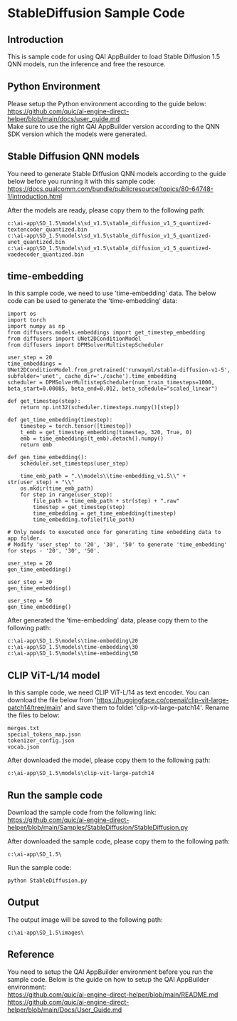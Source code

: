# StableDiffusion Sample Code

## Introduction
This is sample code for using QAI AppBuilder to load Stable Diffusion 1.5 QNN models, run the inference and free the resource. 

## Python Environment
Please setup the Python environment according to the guide below:<br>
https://github.com/quic/ai-engine-direct-helper/blob/main/docs/user_guide.md<br>
Make sure to use the right QAI AppBuilder version according to the QNN SDK version which the models were generated.

## Stable Diffusion QNN models
You need to generate Stable Diffusion QNN models according to the guide below before you running it with this sample code:
https://docs.qualcomm.com/bundle/publicresource/topics/80-64748-1/introduction.html

After the models are ready, please copy them to the following path:
```
c:\ai-app\SD_1.5\models\sd_v1.5\stable_diffusion_v1_5_quantized-textencoder_quantized.bin
c:\ai-app\SD_1.5\models\sd_v1.5\stable_diffusion_v1_5_quantized-unet_quantized.bin
c:\ai-app\SD_1.5\models\sd_v1.5\stable_diffusion_v1_5_quantized-vaedecoder_quantized.bin
```

## time-embedding
In this sample code, we need to use 'time-embedding' data. The below code can be used to generate the 'time-embedding' data:
```
import os
import torch
import numpy as np
from diffusers.models.embeddings import get_timestep_embedding
from diffusers import UNet2DConditionModel
from diffusers import DPMSolverMultistepScheduler

user_step = 20
time_embeddings = UNet2DConditionModel.from_pretrained('runwayml/stable-diffusion-v1-5', subfolder='unet', cache_dir='./cache').time_embedding
scheduler = DPMSolverMultistepScheduler(num_train_timesteps=1000, beta_start=0.00085, beta_end=0.012, beta_schedule="scaled_linear")

def get_timestep(step):
    return np.int32(scheduler.timesteps.numpy()[step])

def get_time_embedding(timestep):
    timestep = torch.tensor([timestep])
    t_emb = get_timestep_embedding(timestep, 320, True, 0)
    emb = time_embeddings(t_emb).detach().numpy()
    return emb

def gen_time_embedding():
    scheduler.set_timesteps(user_step)
    
    time_emb_path = ".\\models\\time-embedding_v1.5\\" + str(user_step) + "\\"
    os.mkdir(time_emb_path)
    for step in range(user_step):
        file_path = time_emb_path + str(step) + ".raw"
        timestep = get_timestep(step)
        time_embedding = get_time_embedding(timestep)
        time_embedding.tofile(file_path)

# Only needs to executed once for generating time enbedding data to app folder.
# Modify 'user_step' to '20', '30', '50' to generate 'time_embedding' for steps - '20', '30', '50'.

user_step = 20
gen_time_embedding()

user_step = 30
gen_time_embedding()

user_step = 50
gen_time_embedding()
```

After generated the 'time-embedding' data, please copy them to the following path:
```
c:\ai-app\SD_1.5\models\time-embedding\20
c:\ai-app\SD_1.5\models\time-embedding\30
c:\ai-app\SD_1.5\models\time-embedding\50
```

## CLIP ViT-L/14 model
In this sample code, we need CLIP ViT-L/14 as text encoder. You can download the file below from 'https://huggingface.co/openai/clip-vit-large-patch14/tree/main' and save them to foldet 'clip-vit-large-patch14'. 
Rename the files to below:
```
merges.txt
special_tokens_map.json
tokenizer_config.json
vocab.json
```

After downloaded the model, please copy them to the following path:
```
c:\ai-app\SD_1.5\models\clip-vit-large-patch14
```

## Run the sample code
Download the sample code from the following link: <br>
https://github.com/quic/ai-engine-direct-helper/blob/main/Samples/StableDiffusion/StableDiffusion.py

After downloaded the sample code, please copy them to the following path:
```
c:\ai-app\SD_1.5\
```

Run the sample code:
```
python StableDiffusion.py
```

## Output
The output image will be saved to the following path:
```
c:\ai-app\SD_1.5\images\
```

## Reference
You need to setup the QAI AppBuilder environment before you run the sample code. Below is the guide on how to setup the QAI AppBuilder environment:<br>
https://github.com/quic/ai-engine-direct-helper/blob/main/README.md <br>
https://github.com/quic/ai-engine-direct-helper/blob/main/Docs/User_Guide.md
